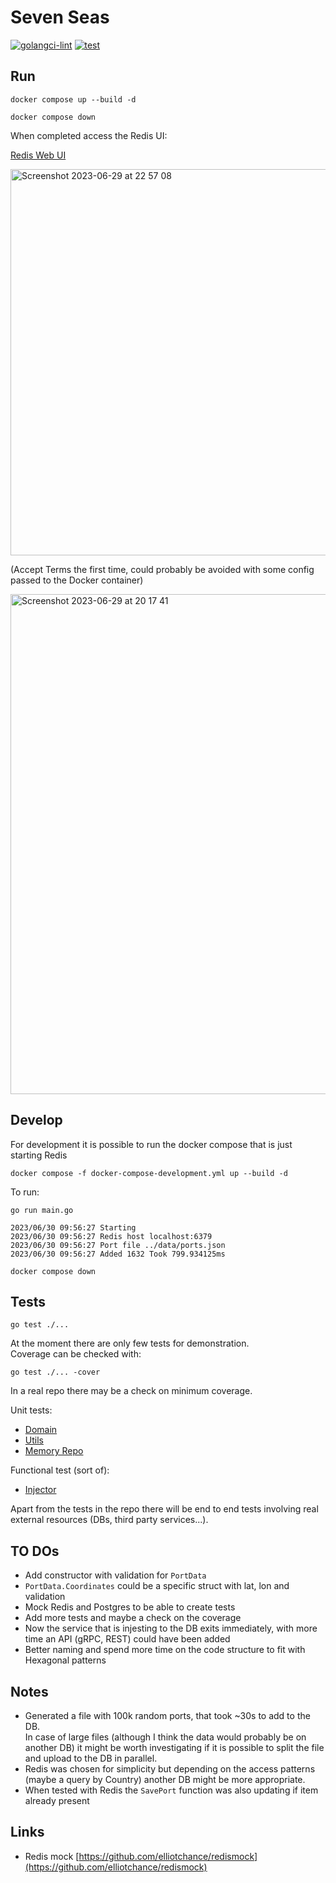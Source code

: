 # Seven Seas

[![golangci-lint](https://github.com/efumagal/sevenseas/actions/workflows/golangci-lint.yml/badge.svg)](https://github.com/efumagal/sevenseas/actions/workflows/golangci-lint.yml)
[![test](https://github.com/efumagal/sevenseas/actions/workflows/test.yml/badge.svg)](https://github.com/efumagal/sevenseas/actions/workflows/test.yml)

## Run

```shell
docker compose up --build -d
```

```shell
docker compose down
```

When completed access the Redis UI:

[Redis Web UI](http://localhost:8001/redis-stack/browser)  

<img width="618" alt="Screenshot 2023-06-29 at 22 57 08" src="https://github.com/efumagal/sevenseas/assets/77152760/54fb234c-f5d1-48b4-8e91-f396b421a0aa">

(Accept Terms the first time, could probably be avoided with some config passed to the Docker container)

<img width="800" alt="Screenshot 2023-06-29 at 20 17 41" src="https://github.com/efumagal/sevenseas/assets/77152760/545c01dd-4c9b-4c0c-bd6e-15f39a4c108c">


## Develop

For development it is possible to run the docker compose that is just starting Redis

```shell
docker compose -f docker-compose-development.yml up --build -d
```

To run:

```shell
go run main.go

2023/06/30 09:56:27 Starting
2023/06/30 09:56:27 Redis host localhost:6379
2023/06/30 09:56:27 Port file ../data/ports.json
2023/06/30 09:56:27 Added 1632 Took 799.934125ms
```

```shell
docker compose down
```

## Tests

```shell
go test ./...
```

At the moment there are only few tests for demonstration.  
Coverage can be checked with:  

```shell
go test ./... -cover
```

In a real repo there may be a check on minimum coverage.

Unit tests:  
- [Domain](internal/core/domain/model_test.go) 
- [Utils](utils/utils_test.go)
- [Memory Repo](internal/adapters/repository/memory_test.go)  
 
Functional test (sort of):  
- [Injector](internal/adapters/injector/memory_test.go)  

Apart from the tests in the repo there will be end to end tests involving real external resources (DBs, third party services...).  

## TO DOs

- Add constructor with validation for `PortData`
- `PortData.Coordinates` could be a specific struct with lat, lon and validation
- Mock Redis and Postgres to be able to create tests
- Add more tests and maybe a check on the coverage
- Now the service that is injesting to the DB exits immediately, with more time an API (gRPC, REST) could have been added
- Better naming and spend more time on the code structure to fit with Hexagonal patterns

## Notes  
* Generated a file with 100k random ports, that took ~30s to add to the DB.  
In case of large files (although I think the data would probably be on another DB) 
it might be worth investigating if it is possible to split the file and upload to the DB in parallel.  
* Redis was chosen for simplicity but depending on the access patterns (maybe a query by Country) another DB might be more appropriate.
* When tested with Redis the `SavePort` function was also updating if item already present
## Links

- Redis mock [https://github.com/elliotchance/redismock](https://github.com/elliotchance/redismock)
